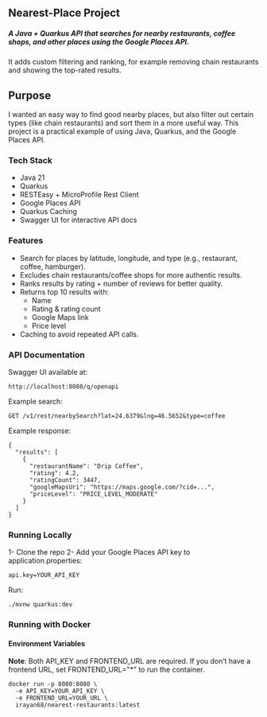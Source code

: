 ## Nearest-Place Project 

##### A Java + Quarkus API that searches for nearby restaurants, coffee shops, and other places using the Google Places API.
It adds custom filtering and ranking, for example removing chain restaurants and showing the top-rated results.

## Purpose
I wanted an easy way to find good nearby places, but also filter out certain types (like chain restaurants) and sort them in a more useful way.
This project is a practical example of using Java, Quarkus, and the Google Places API.

### Tech Stack
- Java 21
- Quarkus
- RESTEasy + MicroProfile Rest Client
- Google Places API
- Quarkus Caching
- Swagger UI for interactive API docs


### Features
- Search for places by latitude, longitude, and type (e.g., restaurant, coffee, hamburger).
- Excludes chain restaurants/coffee shops for more authentic results.
- Ranks results by rating + number of reviews for better quality.
- Returns top 10 results with:
  - Name
  - Rating & rating count
  - Google Maps link
  - Price level
- Caching to avoid repeated API calls.

### API Documentation
Swagger UI available at:
```
http://localhost:8080/q/openapi
```
Example search:
```
GET /v1/rest/nearbySearch?lat=24.6379&lng=46.5652&type=coffee
```

Example response:
```
{
  "results": [
    {
      "restaurantName": "Drip Coffee",
      "rating": 4.2,
      "ratingCount": 3447,
      "googleMapsUri": "https://maps.google.com/?cid=...",
      "priceLevel": "PRICE_LEVEL_MODERATE"
    }
  ]
}
```


### Running Locally
1- Clone the repo
2- Add your Google Places API key to application.properties:
```
api.key=YOUR_API_KEY
```
Run:
```
./mvnw quarkus:dev
```

### Running with Docker
#### Environment Variables
**Note**: Both API_KEY and FRONTEND_URL are required. If you don’t have a frontend URL, set FRONTEND_URL="*" to run the container.
```
docker run -p 8080:8080 \
  -e API_KEY=YOUR_API_KEY \
  -e FRONTEND_URL=YOUR_URL \
  irayan68/nearest-restaurants:latest
```

